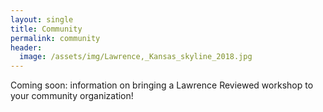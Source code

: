 ```yaml
---
layout: single
title: Community
permalink: community
header:
  image: /assets/img/Lawrence,_Kansas_skyline_2018.jpg
---
```

Coming soon: information on bringing a Lawrence Reviewed workshop to your community organization!